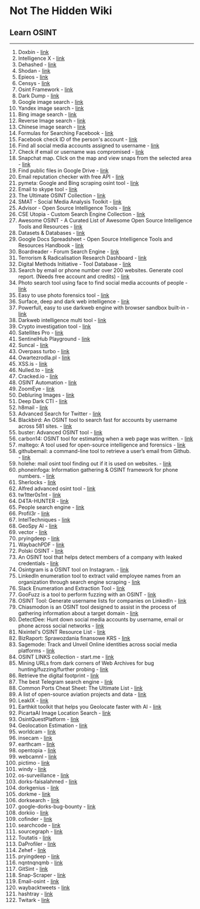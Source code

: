 # Not The Hidden Wiki

## Learn OSINT
-----

1. Doxbin - [link](https://doxbin.net/)
2. Intelligence X - [link](https://intelx.io/)
3. Dehashed - [link](https://dehashed.com/)
4. Shodan - [link](https://www.shodan.io/)
5. Epieos - [link](https://epieos.com/)
6. Censys - [link](https://search.censys.io/)
7. Osint Framework - [link](https://osintframework.com/)
8. Dark Dump - [link](https://github.com/josh0xA/darkdump)
9. Google image search - [link](https://images.google.com/)
10. Yandex image search - [link](https://yandex.com/images)
11. Bing image search - [link](https://www.bing.com/images/feed)
12. Reverse Image search - [link](https://tineye.com/)
13. Chinese image search - [link](https://pic.sogou.com/)
13. Formulas for Searching Facebook - [link](https://plessas.net/facebookmatrix)
15. Facebook check ID of the person's account - [link](https://lookup-id.com/)
16. Find all social media accounts assigned to username - [link](https://whatsmyname.app/)
17. Check if email or username was compromised - [link](https://breachdirectory.org/)
18. Snapchat map. Click on the map and view snaps from the selected area - [link](https://map.snapchat.com/)
19. Find public files in Google Drive - [link](https://www.dedigger.com/)
20. Email reputation checker with free API - [link](https://emailrep.io)
21. pymeta: Google and Bing scraping osint tool - [link](https://github.com/m8sec/pymeta)
22. Email to skype tool - [link](https://www.vedbex.com/email2skype)
23. The Ultimate OSINT Collection - [link](https://start.me/p/DPYPMz/the-ultimate-osint-collection) 
24. SMAT - Social Media Analysis Toolkit - [link](https://www.smat-app.com/) 
25. Advisor - Open Source Intelligence Tools - [link](https://www.advisor-bm.com/osint-tools) 
26. CSE Utopia - Custom Search Engine Collection - [link](https://start.me/p/EL84Km/cse-utopia) 
27. Awesome OSINT - A Curated List of Awesome Open Source Intelligence Tools and Resources - [link](https://github.com/jivoi/awesome-osint)
28. Datasets & Databases - [link](https://start.me/p/9E8BrL/datasets-databases) 
29. Google Docs Spreadsheet - Open Source Intelligence Tools and Resources Handbook - [link](https://docs.google.com/spreadsheets/d/1JxBbMt4JvGr--G0Pkl3jP9VDTBunR2uD3_faZXDvhxc/edit?usp=drivesdk) 
30. Boardreader - Forum Search Engine - [link](https://boardreader.com/) 
31. Terrorism & Radicalisation Research Dashboard - [link](https://start.me/p/OmExgb/terrorism-radicalisation-research-dashboard) 
32. Digital Methods Initiative - Tool Database - [link](https://wiki.digitalmethods.net/Dmi/ToolDatabase) 
33. Search by email or phone number over 200 websites. Generate cool report. (Needs free account and credits) - [link](https://osint.industries/)
34. Photo search tool using face to find social media accounts of people - [link](https://facecheck.id)
35. Easy to use photo forensics tool - [link](https://fotoforensics.com/)
36. Surface, deep and dark web intelligence - [link](https://sosintel.co.uk)
37. Powerfull, easy to use darkweb engine with browser sandbox built-in - [link](https://bluestoneanalytics.com/darkblue)
38. Darkweb intelligence multi tool - [link](https://www.darkowl.com/)
39. Crypto investigation tool - [link](https://qlue.io/)
40. Satellites Pro - [link](https://satellites.pro/)
41. SentinelHub Playground - [link](https://apps.sentinel-hub.com/sentinel-playground/)
42. Suncal - [link](https://www.suncalc.org)
43. Overpass turbo - [link](https://overpass-turbo.eu/)
44. Owartezrodla.pl - [link](https://otwartezrodla.pl/en/index.html)
45. XSS.is - [link](https://xss.is/)
46. Nulled.to - [link](https://www.nulled.to/)
47. Cracked.io - [link](https://cracked.io/)
48. OSINT Automation - [link](https://github.com/blacklanternsecurity/bbot)
49. ZoomEye - [link](https://www.zoomeye.org/)
50. Debluring Images - [link](https://github.com/Y-Vladimir/SmartDeblur)
51. Deep Dark CTI - [link](https://github.com/fastfire/deepdarkCTI)
52. h8mail - [link](https://github.com/khast3x/h8mail)
53. Advanced Search for Twitter - [link](https://github.com/igorbrigadir/twitter-advanced-search/)
54. Blackbird: An OSINT tool to search fast for accounts by username across 581 sites. - [link](https://github.com/p1ngul1n0/blackbird)
55. buster: Advanced OSINT tool - [link](https://github.com/sham00n/Buster)
56. carbon14: OSINT tool for estimating when a web page was written. - [link](https://github.com/Lazza/carbon14)
57. maltego: A tool used for open-source intelligence and forensics - [link](https://www.paterva.com/web7/downloads.php)
58. githubemail: a command-line tool to retrieve a user’s email from Github. - [link](https://github.com/paulirish/github-email)
59. holehe: mail osint tool finding out if it is used on websites. - [link](https://github.com/megadose/holehe)
60. phoneinfoga: Information gathering & OSINT framework for phone numbers. - [link](https://github.com/sundowndev/PhoneInfoga)
61. Sherlocks - [link](https://github.com/sherlock-project/sherlock)
62. Alfred advanced osint tool - [link](https://github.com/Alfredredbird/alfred)
63. tw1tter0s1nt -  [link](https://github.com/falkensmz/tw1tter0s1nt)
64. D4TA-HUNTER - [link](https://github.com/micro-joan/D4TA-HUNTER)
65. People search engine - [link](https://webmii.com/)
66. Profil3r - [link](https://github.com/amitrajputfff/Profil3r)
67. IntelTechniques - [link](https://inteltechniques.com/tools/index.html) 
68. GeoSpy AI - [link](https://geospy.ai/)
69. vector - [link](https://github.com/theahmadov/vector)
70. pryingdeep - [link](https://github.com/iudicium/pryingdeep?tab=readme-ov-file)
71. WaybachPDF - [link](https://github.com/Haax9/WaybackPDF)
72. Polski OSINT - [link](https://start.me/p/rx4q8r/polski-osint)
73. An OSINT tool that helps detect members of a company with leaked credentials - [link](https://github.com/infobyte/emploleaks)
74. Osintgram is a OSINT tool on Instagram.  - [link](https://github.com/Datalux/Osintgram)
75. LinkedIn enumeration tool to extract valid employee names from an organization through search engine scraping  - [link](https://github.com/m8sec/CrossLinked)
76. Slack Enumeration and Extraction Tool - [link](https://github.com/emtunc/SlackPirate)
77. GooFuzz is a tool to perform fuzzing with an OSINT - [link](https://github.com/m3n0sd0n4ld/GooFuzz)
78. OSINT Tool: Generate username lists for companies on LinkedIn - [link](https://github.com/initstring/linkedin2username)
79. Chiasmodon is an OSINT tool designed to assist in the process of gathering information about a target domain - [link](https://github.com/chiasmod0n/chiasmodon)
80. DetectDee: Hunt down social media accounts by username, email or phone across social networks - [link](https://github.com/piaolin/DetectDee)
81. Nixintel's OSINT Resource List - [link](https://start.me/p/rx6Qj8/nixintel-s-osint-resource-list)
82. BizRaport: Sprawozdania finansowe KRS - [link](https://www.bizraport.pl/)
83. Sagemode: Track and Unveil Online identities across social media platforms - [link](https://github.com/senran101604/sagemode/)
84. OSINT LINKS collection - start.me - [link](https://start.me/p/q6naJo/osint-links)
85. Mining URLs from dark corners of Web Archives for bug hunting/fuzzing/further probing - [link](https://github.com/devanshbatham/ParamSpider)
86. Retrieve the digital footprint - [link](https://osint.lolarchiver.com/)
87. The best Telegram search engine - [link](https://www.telegramdb.org/)
88. Common Ports Cheat Sheet: The Ultimate List - [link](https://www.stationx.net/common-ports-cheat-sheet/)
89. A list of open-source aviation projects and data - [link](https://github.com/lucianosrp/open-source-aviation)
90. LeakIX - [link](https://leakix.net/)
91. Earthkit toolkit that helps you Geolocate faster with AI - [link](https://earthkit.app/)
92. PicartaAI Image Location Search - [link](https://picarta.ai/)
93. OsintQuestPlatform - [link](https://platform.osintquest.pl/)
94. Geolocation Estimation - [link](https://labs.tib.eu/geoestimation/)
95. worldcam - [link](https://worldcam.eu/)
96. insecam - [link](http://www.insecam.org/)
97. earthcam - [link](https://www.earthcam.com/)
98. opentopia - [link](http://www.opentopia.com/)
99. webcamnl - [link](https://webcam.nl/live_streaming/)
100. pictimo - [link](https://www.pictimo.com/)
101. windy - [link](https://www.windy.com/webcams)
102. os-surveillance - [link](https://www.os-surveillance.io/)
103. dorks-faisalahmed - [link](https://dorks.faisalahmed.me/)
104. dorkgenius - [link](https://dorkgenius.com/)
105. dorkme - [link](https://dorkme.com/)
106. dorksearch - [link](https://dorksearch.com/)
107. google-dorks-bug-bounty - [link](https://taksec.github.io/google-dorks-bug-bounty/)
108. dorkiio - [link](https://dorki.io/)
109. cofinder - [link](https://codefinder.org/)
110. searchcode - [link](https://searchcode.com/)
111. sourcegraph - [link](https://sourcegraph.com/search)
112. Toutatis - [link](https://github.com/megadose/toutatis?tab=readme-ov-file)
113. DaProfiler - [link](https://github.com/daprofiler/DaProfiler)
114. Zehef - [link](https://github.com/N0rz3/Zehef)
115. pryingdeep - [link](https://github.com/iudicium/pryingdeep)
116. nqntnqnqmb - [link](https://github.com/megadose/nqntnqnqmb)
117. GitSint - [link](https://github.com/N0rz3/GitSint)
118. Snap-Scraper - [link](https://github.com/rhematt/Snap-Scraper)
119. Email-osint - [link](https://github.com/KanekiWeb/Email-Osint)
120. waybacktweets - [link](https://github.com/claromes/waybacktweets)
121. hashtray - [link](https://github.com/balestek/hashtray)
122. Twitark - [link](https://github.com/pantchox/Twitark)
